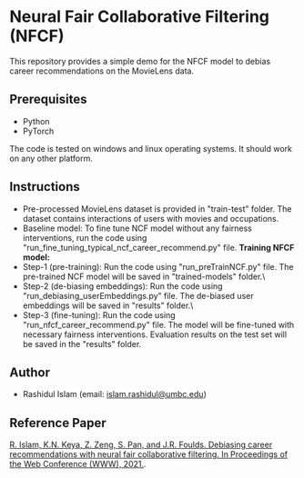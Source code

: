 # Neural Fair Collaborative Filtering (NFCF)

This repository provides a simple demo for the NFCF model to debias career recommendations on the MovieLens data. 

## Prerequisites

* Python
* PyTorch

The code is tested on windows and linux operating systems. It should work on any other platform.

## Instructions

* Pre-processed MovieLens dataset is provided in "train-test" folder. The dataset contains interactions of users with movies and occupations.
* Baseline model: To fine tune NCF model without any fairness interventions, run the code using "run_fine_tuning_typical_ncf_career_recommend.py" file. 
**Training NFCF model:** 
* Step-1 (pre-training): Run the code using "run_preTrainNCF.py" file. The pre-trained NCF model will be saved in "trained-models" folder.\\
* Step-2 (de-biasing embeddings): Run the code using "run_debiasing_userEmbeddings.py" file. The de-biased user embeddings will be saved in "results" folder.\\
* Step-3 (fine-tuning): Run the code using "run_nfcf_career_recommend.py" file. The model will be fine-tuned with necessary fairness interventions. Evaluation results on the test set will be saved in the "results" folder.


## Author

* Rashidul Islam (email: islam.rashidul@umbc.edu)

## Reference Paper

[R. Islam, K.N. Keya, Z. Zeng, S. Pan, and J.R. Foulds. Debiasing career recommendations with neural fair collaborative filtering. In Proceedings of the Web Conference (WWW), 2021.](https://rashid-islam.github.io/homepage/files/papers/Debiasing_career_recommend_with_NFCF.pdf).

